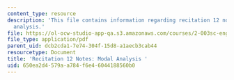 ```yaml
---
content_type: resource
description: 'This file contains information regarding recitation 12 notes: modal
  analysis.'
file: https://ol-ocw-studio-app-qa.s3.amazonaws.com/courses/2-003sc-engineering-dynamics-fall-2011/650ea2d4579aa784f6e46044188560b0_MIT2_003SCF11_rec12note1.pdf
file_type: application/pdf
parent_uid: dcb2cda1-7e74-304f-15d8-a1aecb3cab44
resourcetype: Document
title: 'Recitation 12 Notes: Modal Analysis '
uid: 650ea2d4-579a-a784-f6e4-6044188560b0
---
```

